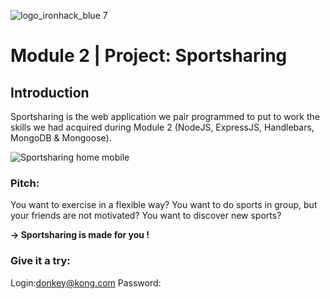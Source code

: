 ![logo_ironhack_blue 7](https://user-images.githubusercontent.com/23629340/40541063-a07a0a8a-601a-11e8-91b5-2f13e4e6b441.png)

# Module 2 | Project: Sportsharing

## Introduction
Sportsharing is the web application we pair programmed to put to work the skills we had acquired during Module 2 (NodeJS, ExpressJS, Handlebars, MongoDB & Mongoose).

![Sportsharing home mobile](https://raw.githubusercontent.com/LauraKapitza/sportsharing/main/public/images/sportsharing_mobil.png)

### Pitch:

You want to exercise in a flexible way?
You want to do sports in group, but your friends are not motivated?
You want to discover new sports?

**→ Sportsharing is made for you !**

### Give it a try:

Login:donkey@kong.com
Password:   






